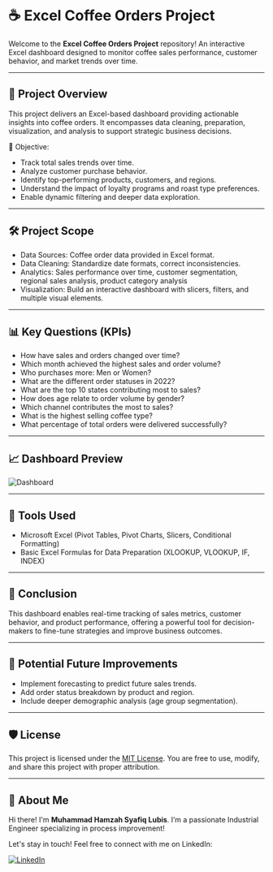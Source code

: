 # ☕️ Excel Coffee Orders Project
Welcome to the **Excel Coffee Orders Project** repository!
An interactive Excel dashboard designed to monitor coffee sales performance, customer behavior, and market trends over time.

---
## 📖 Project Overview
This project delivers an Excel-based dashboard providing actionable insights into coffee orders.
It encompasses data cleaning, preparation, visualization, and analysis to support strategic business decisions.

🎯 Objective:
 - Track total sales trends over time.
 - Analyze customer purchase behavior.
 - Identify top-performing products, customers, and regions.
 - Understand the impact of loyalty programs and roast type preferences.
 - Enable dynamic filtering and deeper data exploration.

---
## 🛠️ Project Scope
 - Data Sources: Coffee order data provided in Excel format.
 - Data Cleaning: Standardize date formats, correct inconsistencies.
 - Analytics: Sales performance over time, customer segmentation, regional sales analysis, product category analysis
 - Visualization: Build an interactive dashboard with slicers, filters, and multiple visual elements.
 
---
## 📊 Key Questions (KPIs)
 - How have sales and orders changed over time?
 - Which month achieved the highest sales and order volume?
 - Who purchases more: Men or Women?
 - What are the different order statuses in 2022?
 - What are the top 10 states contributing most to sales?
 - How does age relate to order volume by gender?
 - Which channel contributes the most to sales?
 - What is the highest selling coffee type?
 - What percentage of total orders were delivered successfully?

---
## 📈 Dashboard Preview
![Dashboard](https://github.com/user-attachments/assets/e6015578-472b-457a-bdfe-541637a52db3)

---
## 🧬 Tools Used
 - Microsoft Excel (Pivot Tables, Pivot Charts, Slicers, Conditional Formatting)
 - Basic Excel Formulas for Data Preparation (XLOOKUP, VLOOKUP, IF, INDEX)

---
## 📄 Conclusion
This dashboard enables real-time tracking of sales metrics, customer behavior, and product performance,
offering a powerful tool for decision-makers to fine-tune strategies and improve business outcomes.

---
## 🔢 Potential Future Improvements
 - Implement forecasting to predict future sales trends.
 - Add order status breakdown by product and region.
 - Include deeper demographic analysis (age group segmentation).

---
## 🛡️ License

This project is licensed under the [MIT License](LICENSE). You are free to use, modify, and share this project with proper attribution.

---
## 🌟 About Me

Hi there! I'm **Muhammad Hamzah Syafiq Lubis**. I’m a passionate Industrial Engineer specializing in process improvement!

Let's stay in touch! Feel free to connect with me on LinkedIn:

[![LinkedIn](https://img.shields.io/badge/LinkedIn-0077B5?style=for-the-badge&logo=linkedin&logoColor=white)](www.linkedin.com/in/mhamzahsyafiqlubis)
